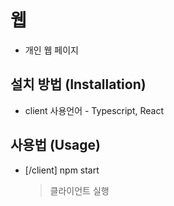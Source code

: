 # 웹

- 개인 웹 페이지

<!-- ## 기능 -->

<!-- -

<img src='readmeImage/.png' /> -->

## 설치 방법 (Installation)

<!-- - server 사용언어 - Typescript, Mysql, TypeORM -->

- client 사용언어 - Typescript, React

## 사용법 (Usage)

<!-- - [/server] npm run dev

  > dev 서버 실행 -->

- [/client] npm start
  > 클라이언트 실행

<!-- - [/server] npm run test
  > test코드 실행 -->

